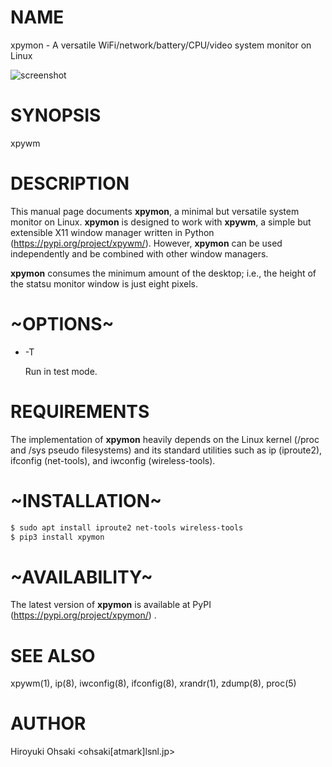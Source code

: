 # NAME

xpymon - A versatile WiFi/network/battery/CPU/video system monitor on Linux

![screenshot](https://raw.githubusercontent.com/h-ohsaki/xpymon/master/screenshot/xpymon.png)

# SYNOPSIS

xpywm

# DESCRIPTION

This manual page documents **xpymon**, a minimal but versatile system monitor
on Linux.  **xpymon** is designed to work with **xpywm**, a simple but
extensible X11 window manager written in Python
(https://pypi.org/project/xpywm/).  However, **xpymon** can be used
independently and be combined with other window managers.

**xpymon** consumes the minimum amount of the desktop; i.e., the height of the
statsu monitor window is just eight pixels.

# ~OPTIONS~

- -T

  Run in test mode.

# REQUIREMENTS

The implementation of **xpymon** heavily depends on the Linux kernel (/proc
and /sys pseudo filesystems) and its standard utilities such as ip (iproute2),
ifconfig (net-tools), and iwconfig (wireless-tools).

# ~INSTALLATION~

```sh
$ sudo apt install iproute2 net-tools wireless-tools 
$ pip3 install xpymon
```

# ~AVAILABILITY~

The latest version of **xpymon** is available at PyPI
(https://pypi.org/project/xpymon/) .

# SEE ALSO

xpywm(1), ip(8), iwconfig(8), ifconfig(8), xrandr(1), zdump(8), proc(5)

# AUTHOR

Hiroyuki Ohsaki <ohsaki[atmark]lsnl.jp>
